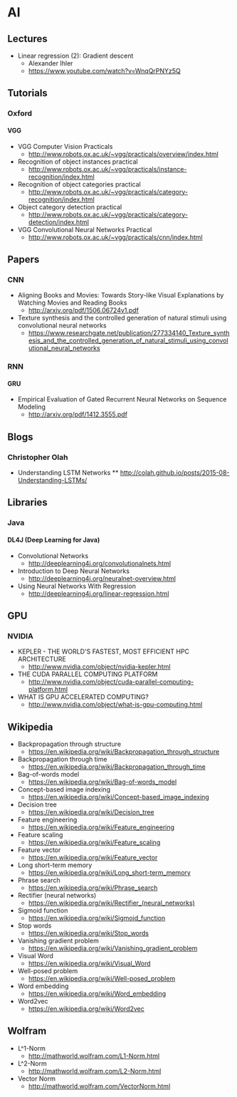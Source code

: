 # AI

## Lectures
* Linear regression (2): Gradient descent
  * Alexander Ihler
  * https://www.youtube.com/watch?v=WnqQrPNYz5Q

## Tutorials
### Oxford
#### VGG
* VGG Computer Vision Practicals
  * http://www.robots.ox.ac.uk/~vgg/practicals/overview/index.html
* Recognition of object instances practical
  * http://www.robots.ox.ac.uk/~vgg/practicals/instance-recognition/index.html
* Recognition of object categories practical
  * http://www.robots.ox.ac.uk/~vgg/practicals/category-recognition/index.html
* Object category detection practical
  * http://www.robots.ox.ac.uk/~vgg/practicals/category-detection/index.html
* VGG Convolutional Neural Networks Practical
  * http://www.robots.ox.ac.uk/~vgg/practicals/cnn/index.html

## Papers
### CNN
* Aligning Books and Movies: Towards Story-like Visual Explanations by Watching Movies and Reading Books
  * http://arxiv.org/pdf/1506.06724v1.pdf
* Texture synthesis and the controlled generation of natural stimuli using convolutional neural networks
  * https://www.researchgate.net/publication/277334140_Texture_synthesis_and_the_controlled_generation_of_natural_stimuli_using_convolutional_neural_networks

### RNN
#### GRU
* Empirical Evaluation of Gated Recurrent Neural Networks on Sequence Modeling
  * http://arxiv.org/pdf/1412.3555.pdf

## Blogs
### Christopher Olah
* Understanding LSTM Networks
** http://colah.github.io/posts/2015-08-Understanding-LSTMs/

## Libraries
### Java
#### DL4J (Deep Learning for Java)
* Convolutional Networks
  * http://deeplearning4j.org/convolutionalnets.html
* Introduction to Deep Neural Networks
  * http://deeplearning4j.org/neuralnet-overview.html
* Using Neural Networks With Regression
  * http://deeplearning4j.org/linear-regression.html

## GPU
### NVIDIA
* KEPLER - THE WORLD'S FASTEST, MOST EFFICIENT HPC ARCHITECTURE
  * http://www.nvidia.com/object/nvidia-kepler.html
* THE CUDA PARALLEL COMPUTING PLATFORM
  * http://www.nvidia.com/object/cuda-parallel-computing-platform.html
* WHAT IS GPU ACCELERATED COMPUTING?
  * http://www.nvidia.com/object/what-is-gpu-computing.html

## Wikipedia
* Backpropagation through structure
  * https://en.wikipedia.org/wiki/Backpropagation_through_structure
* Backpropagation through time
  * https://en.wikipedia.org/wiki/Backpropagation_through_time
* Bag-of-words model
  * https://en.wikipedia.org/wiki/Bag-of-words_model
* Concept-based image indexing
  * https://en.wikipedia.org/wiki/Concept-based_image_indexing
* Decision tree
  * https://en.wikipedia.org/wiki/Decision_tree
* Feature engineering
  * https://en.wikipedia.org/wiki/Feature_engineering
* Feature scaling
  * https://en.wikipedia.org/wiki/Feature_scaling
* Feature vector
  * https://en.wikipedia.org/wiki/Feature_vector
* Long short-term memory
  * https://en.wikipedia.org/wiki/Long_short-term_memory
* Phrase search
  * https://en.wikipedia.org/wiki/Phrase_search
* Rectifier (neural networks)
  * https://en.wikipedia.org/wiki/Rectifier_(neural_networks)
* Sigmoid function
  * https://en.wikipedia.org/wiki/Sigmoid_function
* Stop words
  * https://en.wikipedia.org/wiki/Stop_words
* Vanishing gradient problem
  * https://en.wikipedia.org/wiki/Vanishing_gradient_problem
* Visual Word
  * https://en.wikipedia.org/wiki/Visual_Word
* Well-posed problem
  * https://en.wikipedia.org/wiki/Well-posed_problem
* Word embedding
  * https://en.wikipedia.org/wiki/Word_embedding
* Word2vec
  * https://en.wikipedia.org/wiki/Word2vec

## Wolfram
* L^1-Norm
  * http://mathworld.wolfram.com/L1-Norm.html
* L^2-Norm
  * http://mathworld.wolfram.com/L2-Norm.html
* Vector Norm
  * http://mathworld.wolfram.com/VectorNorm.html
